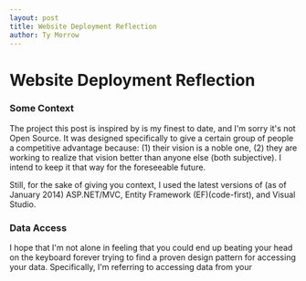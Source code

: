 ```yaml
---
layout: post
title: Website Deployment Reflection
author: Ty Morrow
---
```


# Website Deployment Reflection

### Some Context
The project this post is inspired by is my finest to date, and I'm sorry it's not Open Source.  It was designed specifically to give a certain group of people a competitive advantage because: (1) their vision is a noble one, (2) they are working to realize that vision better than anyone else (both subjective).  I intend to keep it that way for the foreseeable future.

Still, for the sake of giving you context, I used the latest versions of (as of January 2014) ASP.NET/MVC, Entity Framework (EF)(code-first), and Visual Studio.

### Data Access

I hope that I'm not alone in feeling that you could end up beating your head on the keyboard forever trying to find a proven design pattern for accessing your data.  Specifically, I'm referring to accessing data from your
